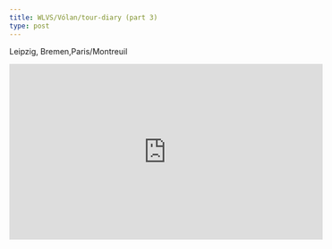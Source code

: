 ```yaml
---
title: WLVS/Vólan/tour-diary (part 3)
type: post
---
```

<p>Leipzig, Bremen,Paris/Montreuil<br>
</p>
<iframe width="560" height="315" src="https://www.youtube.com/embed/y2W1htys0GQ" frameborder="0" allow="autoplay; encrypted-media" allowfullscreen></iframe>
